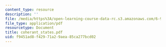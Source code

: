 ```yaml
---
content_type: resource
description: ''
file: /media/https%3A/open-learning-course-data-rc.s3.amazonaws.com/6-974-fundamentals-of-photonics-quantum-electronics-spring-2006/f9451ad8f42971a29aea85ca277bcd02_coherant_states.pdf
file_type: application/pdf
resourcetype: Document
title: coherant_states.pdf
uid: f9451ad8-f429-71a2-9aea-85ca277bcd02
---
```

